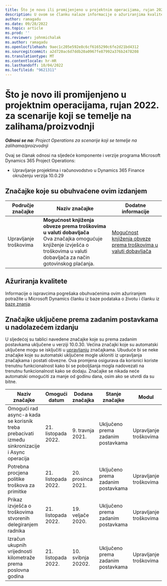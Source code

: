 ```yaml
---
title: Što je novo ili promijenjeno u projektnim operacijama, rujan 2022. za scenarije koji se temelje na zalihama/proizvodnji
description: U ovom se članku nalaze informacije o ažuriranjima kvalitete koja su dostupna u Microsoftovu Dynamics 365 Project Operations izdanju iz rujna 2022. za scenarije koji se temelje na zalihama/proizvodnji.
author: ramagadu
ms.date: 09/28/2022
ms.topic: article
ms.prod: ''
ms.reviewer: johnmichalak
ms.author: ramagadu
ms.openlocfilehash: 9aec1c205e592e8c6cf6165290c6fe2d21bd4312
ms.sourcegitcommit: a2d720ac6d7ddb20a0967fe87992a376b2478208
ms.translationtype: MT
ms.contentlocale: hr-HR
ms.lasthandoff: 10/04/2022
ms.locfileid: "9621311"
---
```

# <a name="whats-new-or-changed-in-project-operations-september-2022-for-stockedproduction-based-scenarios"></a>Što je novo ili promijenjeno u projektnim operacijama, rujan 2022. za scenarije koji se temelje na zalihama/proizvodnji

_**Odnosi se na:** Project Operations za scenarije koji se temelje na zalihama/proizvodnji_

Ovaj se članak odnosi na sljedeće komponente i verzije programa Microsoft Dynamics 365 Project Operations:

- Upravljanje projektima i računovodstvo u Dynamics 365 Finance okruženju verzija 10.0.29

## <a name="features-included-in-this-release"></a>Značajke koje su obuhvaćene ovim izdanjem

| Područje značajke | Naziv značajke | Dodatne informacije |
| --- | --- | --- |
| Upravljanje troškovima | **Mogućnost knjiženja obveze prema troškovima u valuti dobavljača**<br>Ova značajka omogućuje knjiženje izvješća o troškovima u valuti dobavljača za način gotovinskog plaćanja. | [Mogućnost knjiženja obveze prema troškovima u valuti dobavljača](/dynamics365/project-operations/expense/posting-expense-reports#enable-the-ability-to-post-expense-liability-in-vendor-currency-for-cash-payment-method-feature) |

## <a name="quality-updates"></a>Ažuriranja kvalitete

Informacije o ispravcima pogrešaka obuhvaćenima ovim ažuriranjem potražite u Microsoft Dynamics članku iz baze podataka o životu i članku iz [baze znanja](https://fix.lcs.dynamics.com/Issue/Details?bugId=726559).

## <a name="features-turned-on-by-default-in-upcoming-release"></a>Značajke uključene prema zadanim postavkama u nadolazećem izdanju

U sljedećoj su tablici navedene značajke koje su prema zadanim postavkama uključene u verziji 10.0.30. Većina značajki koje su automatski uključene mogu se isključiti u [upravljanju](/dynamics365/fin-ops-core/fin-ops/get-started/feature-management/feature-management-overview) značajkama. Ubuduće bi se neke značajke koje su automatski uključene mogle ukloniti iz upravljanja značajkama i postati obvezne. Ova promjena osigurava da korisnici koriste trenutnu funkcionalnost kako bi se poboljšanja mogla nadovezati na trenutnu funkcionalnost kako se dodaju. Značajke se nikada neće automatski omogućiti za manje od godinu dana, osim ako se utvrdi da su bitne.

| Naziv značajke | Omogući datum | Dodana značajka | Stanje značajke | Modul |
| --- | --- | --- |--- |--- |
| Omogući rad async-a kada se korisnik treba prebacivati između sinkronizacije i Async operacija | 21. listopada 2022. | 9. travnja 2021. | Uključeno prema zadanim postavkama | Upravljanje troškovima |
| Potrebna procjena politike troškova za primitke | 21. listopada 2022. | 20. prosinca 2021. | Uključeno prema zadanim postavkama | Upravljanje troškovima |
| Prikaz izvješća o troškovima stvorenih delegiranjem radnika | 21. listopada 2022. | 19. veljače 2020. | Uključeno prema zadanim postavkama | Upravljanje troškovima |
| Izračun ukupnih vrijednosti kilometraže prema poslovna godina | 21. listopada 2022. | 10. svibnja 20202. | Uključeno prema zadanim postavkama | Upravljanje troškovima |
